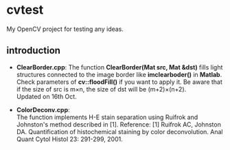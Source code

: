 # cvtest
My OpenCV project for testing any ideas.
## introduction

- **ClearBorder.cpp**: 
The function **ClearBorder(Mat src, Mat &dst)** fills light structures connected to the image border like **imclearboder()** in **Matlab**. 
Check parameters of **cv::floodFill()** if you want to apply it. Be aware that if the size of src is m×n, the size of dst will be (m+2)×(n+2).  
Updated on 16th Oct.  



- **ColorDeconv.cpp**:   
The function implements H-E stain separation using Ruifrok and Johnston's method described in [1].
Reference:
[1] Ruifrok AC, Johnston DA. Quantification of histochemical staining by color deconvolution. Anal Quant Cytol Histol 23: 291-299, 2001.

